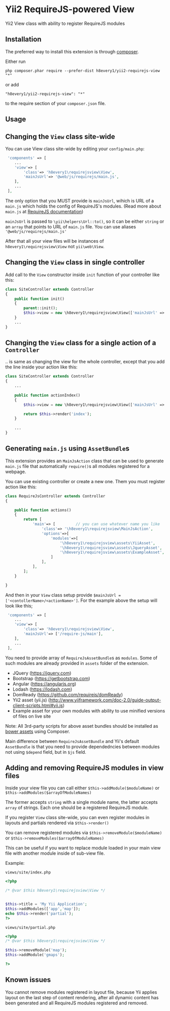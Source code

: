 Yii2 RequireJS-powered View
===========================
Yii2 View class with ability to register RequireJS modules

Installation
------------

The preferred way to install this extension is through [composer](http://getcomposer.org/download/).

Either run

```
php composer.phar require --prefer-dist h8every1/yii2-requirejs-view "*"
```

or add

```
"h8every1/yii2-requirejs-view": "*"
```

to the require section of your `composer.json` file.


Usage
-----

Changing the `View` class site-wide
-----

You can use View class site-wide by editing your `config/main.php`:

```php
 'components' => [
    ...
    'view'=> [
        'class'=> 'h8every1\requirejsview\View',
        'mainJsUrl'=> '@web/js/requirejs/main.js',
    ],
    ...
 ],

```

The only option that you MUST provide is `mainJsUrl`, wihich is URL of a `main.js` which holds the config of RequireJS's modules. (Read more about `main.js` at  [RequireJS documentation](http://requirejs.org/docs/api.html#data-main))

`mainJsUrl` is passed to `\yii\helpers\Url::to()`, so it can be either `string` or an `array` that points to URL of `main.js` file. You can use aliases `'@web/js/requirejs/main.js'`

After that all your view files will be instances of `h8every1\requirejsview\View` not `yii\web\View`.

Changing the `View` class in single controller
----

Add call to the `View` constructor inside `init` function of your controller like this:

```php
class SiteController extends Controller
{
    public function init()
    {
        parent::init();
        $this->view = new \h8every1\requirejsview\View(['mainJsUrl' => '@web/js/requirejs/main.js']);
    }
    ...
}
```


Changing the `View` class for a single action of a `Controller`
----

.. is same as changing the view for the whole controller, except that you add the line inside your action like this:

```php
class SiteController extends Controller
{
    ...
    
    public function actionIndex()
    {
        $this->view = new \h8every1\requirejsview\View(['mainJsUrl' => '@web/js/requirejs/main.js']);

        return $this->render('index');
    }
    
    ...
}
```

Generating `main.js` using `AssetBundle`s
---

This extension provides an `MainJsAction` class that can be used to  generate `main.js` file that automatically `require()`s all modules registered for a webpage.

You can use existing controller or create a new one. Them you must register action like this:

```php
class RequireJsController extends Controller
{

    public function actions()
    {
        return [
            'main'=> [         // you can use whatever name you like
                'class'=> '\h8every1\requirejsview\MainJsAction',
                'options'=>[
                    'modules'=>[
                        '\h8every1\requirejsview\assets\YiiAsset',
                        '\h8every1\requirejsview\assets\JqueryAsset',
                        '\h8every1\requirejsview\assets\ExampleAsset',
                    ]
                ],
            ],
        ];
    }

}
```

And then in your `View` class setup provide `$mainJsUrl = ['<contollerName>/<actionName>']`. For the example above the setup will look like this;

```php
 'components' => [
    ...
    'view'=> [
        'class'=> 'h8every1\requirejsview\View',
        'mainJsUrl'=> ['/require-js/main'],
    ],
    ...
 ],
```

You need to provide array of `RequireJsAssetBundle`s as `modules`. Some of such modules are already provided in `assets` folder of the extension.
 
 * JQuery (https://jquery.com)
 * Bootstrap (https://getbootstrap.com)
 * Angular (https://angularjs.org)
 * Lodash (https://lodash.com)
 * DomReady (https://github.com/requirejs/domReady)
 * Yii2 asset (yii.js) (http://www.yiiframework.com/doc-2.0/guide-output-client-scripts.html#yii.js)
 * Example asset for your own modules with ability to use minified versions of files on live site
 
 Note: All 3rd-party scripts for above asset bundles should be installed as [bower assets](https://bower.io/search/) using Composer.
 
 Main difference between `RequireJsAssetBundle` and Yii's default `AssetBundle` is that you need to provide dependedncies between modules not using `$depend` field, but in  `$js` field.
 
 
Adding and removing RequireJS modules in view files
----

Inside your view file you can call either `$this->addModule($moduleName)` or `$this->addModules($arrayOfModuleNames)` 

The former accepts `string` with a single module name, the latter accepts `array` of strings. Each one should be a registered RequireJS module.

If you register `View` class site-wide, you can even register modules in layouts and partials rendered via `$this->render()`


You can remove registered modules via `$this->removeModule($moduleName)` or `$this->removeModules($arrayOfModuleNames)`

This can be useful if you want to replace module loaded in your main view file with another module inside of sub-view file.

Example:

`views/site/index.php`
```php
<?php

/* @var $this h8every1\requirejsview\View */


$this->title = 'My Yii Application';
$this->addModules(['app','map']);
echo $this->render('partial');
?>
```

`views/site/partial.php`
```php
<?php
/* @var $this h8every1\requirejsview\View */

$this->removeModule('map');
$this->addModule('gmaps');

?>
```

Known issues
---
You cannot remove modules registered in layout file, because Yii applies layout on the last step of content rendering, after all dynamic content has been generated and all RequireJS modules registered and removed.